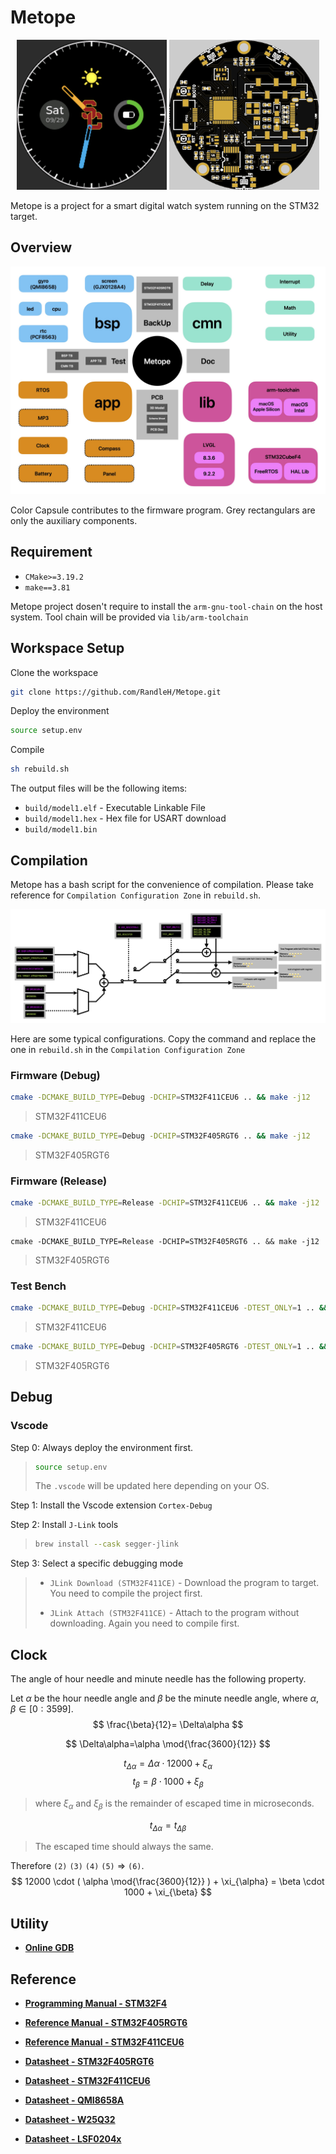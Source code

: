 # Metope



<p align="center"> <img src="doc/asset/rdme_clk_panel.png" alt="rdme_clk_panel" width="240" height="240;" />  <img src="doc/asset/rdme_pcb_2d.png" alt="rdme_pcb_2d" width="240" height="240;" /> </p>



Metope is a project for a smart digital watch system running on the STM32 target.



## Overview

<p align="center"> <img src="doc/asset/rdme_hierarchy.jpg" alt="rdme_clk_panel" ;" /> </p>



Color Capsule contributes to the firmware program. Grey rectangulars are only the auxiliary components.





## Requirement

- `CMake>=3.19.2`
- `make==3.81`

Metope project dosen't require to install the `arm-gnu-tool-chain` on the host system. Tool chain will be provided via `lib/arm-toolchain`



## Workspace Setup

Clone the workspace

```bash
git clone https://github.com/RandleH/Metope.git
```



Deploy the environment

```bash
source setup.env
```



Compile

```bash
sh rebuild.sh
```



The output files will be the following items:

- `build/model1.elf` - Executable Linkable File
- `build/model1.hex` - Hex file for USART download
- `build/model1.bin`





## Compilation

Metope has a bash script for the convenience of compilation. Please take reference for `Compilation Configuration Zone` in `rebuild.sh`.

<p align="center"> <img src="doc/asset/rdme_config.jpg" alt="rdme_clk_panel" ;" /> </p>



Here are some typical configurations. Copy the command and replace the one in `rebuild.sh` in the `Compilation Configuration Zone`



### Firmware (Debug)

```bash
cmake -DCMAKE_BUILD_TYPE=Debug -DCHIP=STM32F411CEU6 .. && make -j12
```

>STM32F411CEU6



```bash
cmake -DCMAKE_BUILD_TYPE=Debug -DCHIP=STM32F405RGT6 .. && make -j12
```

> STM32F405RGT6



### Firmware (Release)

```bash
cmake -DCMAKE_BUILD_TYPE=Release -DCHIP=STM32F411CEU6 .. && make -j12
```

> STM32F411CEU6



```
cmake -DCMAKE_BUILD_TYPE=Release -DCHIP=STM32F405RGT6 .. && make -j12
```

> STM32F405RGT6





### Test Bench

```bash
cmake -DCMAKE_BUILD_TYPE=Debug -DCHIP=STM32F411CEU6 -DTEST_ONLY=1 .. && make -j12
```

> STM32F411CEU6



```bash
cmake -DCMAKE_BUILD_TYPE=Debug -DCHIP=STM32F405RGT6 -DTEST_ONLY=1 .. && make -j12
```

> STM32F405RGT6





## Debug

### Vscode

Step 0: Always deploy the environment first.

> ```bash
> source setup.env
> ```
>
> The `.vscode` will be updated here depending on your OS.



Step 1: Install the Vscode extension `Cortex-Debug`



Step 2: Install `J-Link` tools

>```bash
>brew install --cask segger-jlink
>```



Step 3: Select a specific debugging mode

>- `JLink Download (STM32F411CE)` - Download the program to target. You need to compile the project first.
>
>- `JLink Attach (STM32F411CE)` - Attach to the program without downloading. Again you need to compile first.





## Clock



The angle of hour needle and minute needle has the following property.

Let $\alpha$ be the hour needle angle and $\beta$ be the minute needle angle, where $\alpha,\beta \in [0:3599]$.
$$
\frac{\beta}{12}= \Delta\alpha
$$

$$
\Delta\alpha=\alpha \mod{\frac{3600}{12}}
$$




$$
t_{\Delta\alpha} = \Delta\alpha \cdot12000 + \xi_{\alpha}
$$
$$
t_{\beta} = \beta \cdot 1000 + \xi_{\beta}
$$
> where $\xi_{\alpha}$​ and $\xi_{\beta}$​ is the remainder of escaped time in microseconds.





$$
t_{\Delta\alpha} = t_{\Delta\beta}
$$

> The escaped time should always the same.



Therefore `(2)` `(3)` `(4)` `(5)` $\Rightarrow$ `(6)`.
$$
12000 \cdot ( \alpha \mod{\frac{3600}{12}} ) + \xi_{\alpha} = \beta \cdot 1000 + \xi_{\beta}
$$




## Utility

- [**Online GDB**](https://www.onlinegdb.com/)



## Reference

- [**Programming Manual - STM32F4**](https://www.st.com/resource/en/programming_manual/pm0214-stm32-cortexm4-mcus-and-mpus-programming-manual-stmicroelectronics.pdf)
- [**Reference Manual - STM32F405RGT6**](https://www.st.com/resource/en/reference_manual/dm00031020-stm32f405-415-stm32f407-417-stm32f427-437-and-stm32f429-439-advanced-arm-based-32-bit-mcus-stmicroelectronics.pdf)
- [**Reference Manual - STM32F411CEU6**](https://www.st.com/resource/en/reference_manual/rm0383-stm32f411xce-advanced-armbased-32bit-mcus-stmicroelectronics.pdf)
- [**Datasheet - STM32F405RGT6**](https://www.st.com/resource/en/datasheet/stm32f405rg.pdf)
- [**Datasheet - STM32F411CEU6**](https://www.st.com/resource/en/datasheet/stm32f411ce.pdf)
- [**Datasheet - QMI8658A**](https://www.qstcorp.com/upload/pdf/202301/13-52-25%20QMI8658A%20Datasheet%20Rev%20A.pdf)
- [**Datasheet - W25Q32**](https://mm.digikey.com/Volume0/opasdata/d220001/medias/docus/5059/W25Q32JV_RevI_5-4-21.pdf)

- [**Datasheet - LSF0204x**](https://www.ti.com/lit/ds/symlink/lsf0204d.pdf?ts=1733701959935)
